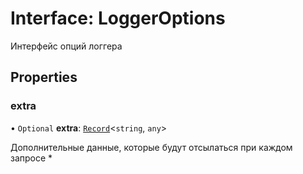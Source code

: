 # Interface: LoggerOptions

Интерфейс опций логгера

## Properties

### extra

• `Optional` **extra**: [`Record`]( https://www.typescriptlang.org/docs/handbook/utility-types.html#recordkeys-type )\<`string`, `any`\>

Дополнительные данные, которые будут отсылаться при каждом запросе *
